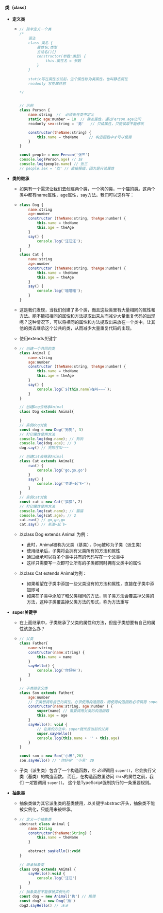 #### 类（class）

- **定义类**		

  - ```js
    // 简单定义一个类
    /*
    	语法
    	class 类名 {
            属性名:类型 
            方法名(){}
            constructor(参数:类型) {
                this.属性名 = 参数
            }
    	}
    	
    	static写在属性方法前，这个属性称为类属性，也叫静态属性
    	readonly 写在属性前
    
    */
    	
    
    // 示例
    class Person {
        name:string  //  必须先在类中定义
        static age:number = 18	// 静态属性，通过Person.age访问
        readonly sex:string = '男'	// 只读属性，只能读取不能修改
    
    	constructor(theName:string) {
            this.name = theName 	// 构造函数中才可以使用
        }
    }
    
    const people = new Person('张三')
    console.log(Person.age) // 18
    console.log(people.name) // 张三
    // people.sex = '女' // 直接报错，因为是只读属性
    ```

- **类的继承**

  - 如果有一个需求让我们去创建两个类，一个狗的类，一个猫的类。这两个类中都有name属性，age属性，say方法。我们可以这样写：

  - ```js
    class Dog {
        name:string
        age:number
        constructor (theName:string, theAge:number) {
            this.name = theName
            this.age = theAge
        }
        say() {
            console.log('汪汪汪');
        }
    }
    class Cat {
        name:string
        age:number
        constructor (theName:string, theAge:number) {
            this.name = theName
            this.age = theAge
        }
        say() {
            console.log('喵喵喵');
        }
    }
    ```

  - 这是我们发现，当我们创建了多个类，而且这些类里有大量相同的属性和方法。能不能把相同的属性和方法提取出来从而减少大量重复代码的出现呢？这种情况下，可以将相同的属性和方法提取出来放在一个类中。让其他的类去继承这个公共的类，从而减少大量重复代码的出现。

  - 使用extends关键字

  - ```js
    // 创建一个共同的类
    class Animal {
        name:string
        age:number
        constructor (theName:string, theAge:number) {
            this.name = theName
            this.age = theAge
        }
        say() {
            console.log(`${this.name}在叫~~~`);
        }
    }
    
    // 创建Dog去继承Animal
    class Dog extends Animal{
        
    }
    // 实例dog对象
    const dog = new Dog('狗狗', 3)
    // 打印属性使用方法
    console.log(dog.name); // 狗狗
    console.log(dog.age); // 3 
    dog.say() // 狗狗在叫~~~
    
    // 创建Cat去继承Animal
    class Cat extends Animal{
        run() {
            console.log('go,go,go')
        }
        say() {
        	console.log('芜湖~起飞~');
    	}
    }
    // 实例cat对象
    const cat = new Cat('猫猫'，2)
    // 打印属性使用方法
    console.log(cat.name); // 猫猫
    console.log(cat.age); // 2
    cat.run() // go,go,go
    cat.say() // 芜湖~起飞~
    ```

  - 以class Dog extends Animal 为例：

    - 此时，Animal被称为父类（基类），Dog被称为子类（派生类）
    - 使用继承后，子类将会拥有父类所有的方法和属性
    - 通过继承可以将多个类中共有的代码写在一个父类中
    - 这样只需要写一次即可让所有的子类都同时拥有父类中的属性

  - 以class Cat extends Animal为例：
    - 如果希望在子类中添加一些父类没有的方法和属性，直接在子类中添加即可
    - 如果在子类中添加了和父类相同的方法，则子类方法会覆盖掉父类的方法，这种子类覆盖掉父类方法的形式，称为方法重写

- **super关键字**
  
  - 在上面继承中，子类继承了父类的属性和方法，但是子类想要有自己的属性该怎么办？
  
  - ```javascript
    // 父类
    class Father{
        name:string
        constructor(name:string) {
            this.name = name
        }
        sayHello() {
            console.log('你好呀');
        }
    }
    
    // 子类继承父类
    class Son extends Father{
        age:number
        // 子类想拥有自己的属性，必须使用构造函数，而使用构造函数必须调用 super()
        constructor(name:string, age:number ) {
            super(name) // 需要调用父类的构造函数
            this.age = age
        }
        sayHello(): void {
            // 在类的方法中，super就代表当前的父类
            super.sayHello()
            console.log(this.name + '' + this.age)
        }
    }
    
    const son = new Son('小黑',20)
    son.sayHello() // '你好呀' '小黑' 20
    ```
  
  - 子类（派生类）包含了一个构造函数，它 *必须*调用 `super()`，它会执行父类（基类）的构造函数。 而且，在构造函数里访问 `this`的属性之前，我们 *一定*要调用 `super()`。 这个是TypeScript强制执行的一条重要规则。
  
- **抽象类**

  - 抽象类做为其它派生类的基类使用，以关键字abstract开头，抽象类不能被实例化，只能用来被继承。

  - ```javascript
    // 定义一个抽象类
    abstract class Animal {
        name:String
        constructor(theName:String) {
            this.name = theName
        }
    	
    	abstract sayHello():void
    }
        
    // 继承抽象类
    class Dog extends Animal {
        sayHello():void {
            console.log('汪汪')
        }
    }
    // 抽象类是不能够被实例化的
    const dog = new Animal('狗') // 报错
    const dog2 = new Dog('狗')
    dog2.sayHello() // 汪汪
    ```

    

